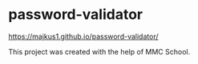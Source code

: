 # password-validator

https://majkus1.github.io/password-validator/

This project was created with the help of MMC School. 
